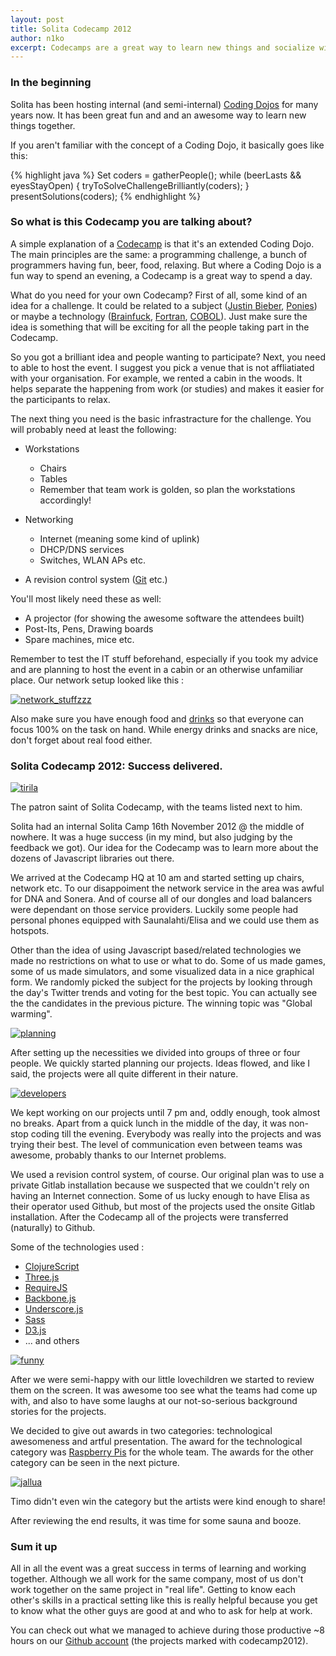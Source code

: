```yaml
---
layout: post
title: Solita Codecamp 2012
author: n1ko
excerpt: Codecamps are a great way to learn new things and socialize with your mates. Solita hosted its first internal Codecamp november 2012 and it was a great success!
---
```


### In the beginning ###

Solita has been hosting internal (and semi-internal)
[Coding Dojos](http://codingdojo.org/cgi-bin/wiki.pl?WhatIsCodingDojo)
for many years now. It has been great fun and and an awesome way to
learn new things together.

If you aren't familiar with the concept of a Coding Dojo, it basically
goes like this:

{% highlight java %}
Set<Programmer> coders = gatherPeople();
while (beerLasts && eyesStayOpen) {
    tryToSolveChallengeBrilliantly(coders);
}
presentSolutions(coders);
{% endhighlight %}

### So what is this Codecamp you are talking about? ###

A simple explanation of a
[Codecamp](http://en.wikipedia.org/wiki/Code_Camp) is that it's an
extended Coding Dojo. The main principles are the same: a programming
challenge, a bunch of programmers having fun, beer, food, relaxing.
But where a Coding Dojo is a fun way to spend an evening, a Codecamp
is a great way to spend a day.

What do you need for your own Codecamp? First of all, some kind of an
idea for a challenge. It could be related to a subject
([Justin Bieber](http://www.justinbiebermusic.com),
[Ponies](http://www.hasbro.com/mylittlepony)) or maybe a technology
([Brainfuck](http://esolangs.org/wiki/brainfuck),
[Fortran](http://www.fortran.com/),
[COBOL](http://www.webopedia.com/TERM/C/COBOL.html)). Just make sure
the idea is something that will be exciting for all the people taking
part in the Codecamp.

So you got a brilliant idea and people wanting to participate? Next,
you need to able to host the event. I suggest you pick a venue that is
not affliatiated with your organisation. For example, we rented a
cabin in the woods. It helps separate the happening from work (or
studies) and makes it easier for the participants to relax.

The next thing you need is the basic infrastracture for the challenge.
You will probably need at least the following:

* Workstations
  * Chairs
  * Tables
  * Remember that team work is golden, so plan the workstations accordingly!

* Networking
  * Internet (meaning some kind of uplink)
  * DHCP/DNS services
  * Switches, WLAN APs etc.

* A revision control system ([Git](http://git-scm.com/) etc.)

You'll most likely need these as well:

* A projector (for showing the awesome software the attendees built)
* Post-Its, Pens, Drawing boards
* Spare machines, mice etc.

Remember to test the IT stuff beforehand, especially if you took my
advice and are planning to host the event in a cabin or an otherwise
unfamiliar place. Our network setup looked like this :

[![network_stuffzzz](/img/codecamp/small/codecamp_interweb.jpg)](/img/codecamp/codecamp_interweb.jpg)

Also make sure you have enough food and [drinks](http://xkcd.com/323/)
so that everyone can focus 100% on the task on hand. While energy
drinks and snacks are nice, don't forget about real food either.

### Solita Codecamp 2012: Success delivered. ###

[![tirila](/img/codecamp/small/ascii_tirila.jpg)](/img/codecamp/ascii_tirila.jpg)

The patron saint of Solita Codecamp, with the teams listed next to him.

Solita had an internal Solita Camp 16th November 2012 @ the middle of
nowhere. It was a huge success (in my mind, but also judging by the
feedback we got). Our idea for the Codecamp was to learn more about
the dozens of Javascript libraries out there.

We arrived at the Codecamp HQ at 10 am and started setting up chairs,
network etc. To our disappoiment the network service in the area was
awful for DNA and Sonera. And of course all of our dongles and load
balancers were dependant on those service providers. Luckily some
people had personal phones equipped with Saunalahti/Elisa and we could
use them as hotspots.

Other than the idea of using Javascript based/related technologies we
made no restrictions on what to use or what to do. Some of us made
games, some of us made simulators, and some visualized data in a nice
graphical form. We randomly picked the subject for the projects by
looking through the day's Twitter trends and voting for the best
topic. You can actually see the the candidates in the previous
picture. The winning topic was "Global warming".

[![planning](/img/codecamp/small/concept.jpg)](/img/codecamp/concept.jpg)

After setting up the necessities we divided into groups of three or
four people. We quickly started planning our projects. Ideas flowed,
and like I said, the projects were all quite different in their
nature.

[![developers](/img/codecamp/small/developersdevelopersdevelopers.jpg)](/img/codecamp/developersdevelopersdevelopers.jpg)

We kept working on our projects until 7 pm and, oddly enough, took
almost no breaks. Apart from a quick lunch in the middle of the day,
it was non-stop coding till the evening. Everybody was really into the
projects and was trying their best. The level of communication even
between teams was awesome, probably thanks to our Internet problems.

We used a revision control system, of course. Our original plan was to
use a private Gitlab installation because we suspected that we
couldn't rely on having an Internet connection. Some of us lucky
enough to have Elisa as their operator used Github, but most of the
projects used the onsite Gitlab installation. After the Codecamp all
of the projects were transferred (naturally) to Github.

Some of the technologies used :

* [ClojureScript](https://github.com/clojure/clojurescript)
* [Three.js](https://github.com/mrdoob/three.js/)
* [RequireJS](http://requirejs.org/)
* [Backbone.js](http://backbonejs.org/)
* [Underscore.js](http://underscorejs.org/)
* [Sass](http://sass-lang.com/)
* [D3.js](http://d3js.org/)
* ... and others

[![funny](/img/codecamp/small/very_funny.jpg)](/img/codecamp/very_funny.jpg)

After we were semi-happy with our little lovechildren we started to
review them on the screen. It was awesome too see what the teams had
come up with, and also to have some laughs at our not-so-serious
background stories for the projects.

We decided to give out awards in two categories: technological
awesomeness and artful presentation. The award for the technological
category was [Raspberry Pis](http://www.raspberrypi.org/) for the
whole team. The awards for the other category can be seen in the next
picture.

[![jallua](/img/codecamp/small/timo_juo_jallua.jpg)](/img/codecamp/timo_juo_jallua.jpg)

Timo didn't even win the category but the artists were kind enough to
share!

After reviewing the end results, it was time for some sauna and booze.

### Sum it up ###

All in all the event was a great success in terms of learning and
working together. Although we all work for the same company, most of
us don't work together on the same project in "real life". Getting to
know each other's skills in a practical setting like this is really
helpful because you get to know what the other guys are good at and
who to ask for help at work.

You can check out what we managed to achieve during those productive
~8 hours on our [Github account](https://github.com/solita) (the
projects marked with codecamp2012).
